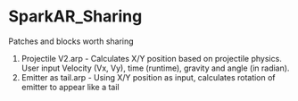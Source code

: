 # SparkAR_Sharing
Patches and blocks worth sharing

1. Projectile V2.arp - Calculates X/Y position based on projectile physics. User input Velocity (Vx, Vy), time (runtime), gravity and angle (in radian).
2. Emitter as tail.arp - Using X/Y position as input, calculates rotation of emitter to appear like a tail
